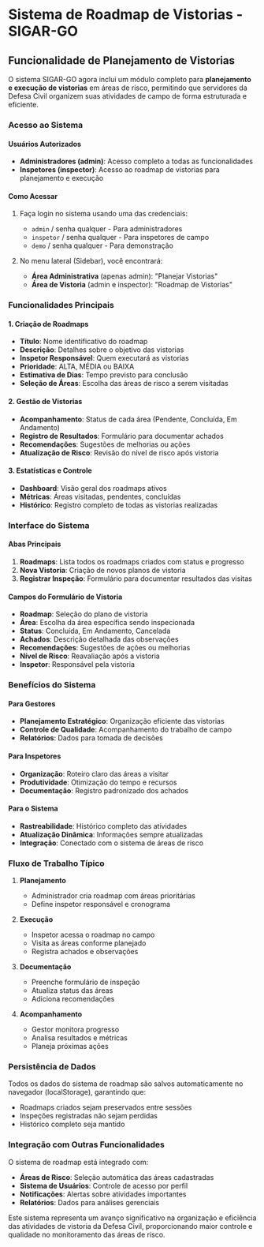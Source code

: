 # Sistema de Roadmap de Vistorias - SIGAR-GO

## Funcionalidade de Planejamento de Vistorias

O sistema SIGAR-GO agora inclui um módulo completo para **planejamento e execução de vistorias** em áreas de risco, permitindo que servidores da Defesa Civil organizem suas atividades de campo de forma estruturada e eficiente.

### Acesso ao Sistema

#### Usuários Autorizados
- **Administradores (admin)**: Acesso completo a todas as funcionalidades
- **Inspetores (inspector)**: Acesso ao roadmap de vistorias para planejamento e execução

#### Como Acessar
1. Faça login no sistema usando uma das credenciais:
   - `admin` / senha qualquer - Para administradores
   - `inspetor` / senha qualquer - Para inspetores de campo
   - `demo` / senha qualquer - Para demonstração

2. No menu lateral (Sidebar), você encontrará:
   - **Área Administrativa** (apenas admin): "Planejar Vistorias"
   - **Área de Vistoria** (admin e inspector): "Roadmap de Vistorias"

### Funcionalidades Principais

#### 1. Criação de Roadmaps
- **Título**: Nome identificativo do roadmap
- **Descrição**: Detalhes sobre o objetivo das vistorias
- **Inspetor Responsável**: Quem executará as vistorias
- **Prioridade**: ALTA, MÉDIA ou BAIXA
- **Estimativa de Dias**: Tempo previsto para conclusão
- **Seleção de Áreas**: Escolha das áreas de risco a serem visitadas

#### 2. Gestão de Vistorias
- **Acompanhamento**: Status de cada área (Pendente, Concluída, Em Andamento)
- **Registro de Resultados**: Formulário para documentar achados
- **Recomendações**: Sugestões de melhorias ou ações
- **Atualização de Risco**: Revisão do nível de risco após vistoria

#### 3. Estatísticas e Controle
- **Dashboard**: Visão geral dos roadmaps ativos
- **Métricas**: Áreas visitadas, pendentes, concluídas
- **Histórico**: Registro completo de todas as vistorias realizadas

### Interface do Sistema

#### Abas Principais
1. **Roadmaps**: Lista todos os roadmaps criados com status e progresso
2. **Nova Vistoria**: Criação de novos planos de vistoria
3. **Registrar Inspeção**: Formulário para documentar resultados das visitas

#### Campos do Formulário de Vistoria
- **Roadmap**: Seleção do plano de vistoria
- **Área**: Escolha da área específica sendo inspecionada  
- **Status**: Concluída, Em Andamento, Cancelada
- **Achados**: Descrição detalhada das observações
- **Recomendações**: Sugestões de ações ou melhorias
- **Nível de Risco**: Reavaliação após a vistoria
- **Inspetor**: Responsável pela vistoria

### Benefícios do Sistema

#### Para Gestores
- **Planejamento Estratégico**: Organização eficiente das vistorias
- **Controle de Qualidade**: Acompanhamento do trabalho de campo
- **Relatórios**: Dados para tomada de decisões

#### Para Inspetores
- **Organização**: Roteiro claro das áreas a visitar
- **Produtividade**: Otimização do tempo e recursos
- **Documentação**: Registro padronizado dos achados

#### Para o Sistema
- **Rastreabilidade**: Histórico completo das atividades
- **Atualização Dinâmica**: Informações sempre atualizadas
- **Integração**: Conectado com o sistema de áreas de risco

### Fluxo de Trabalho Típico

1. **Planejamento**
   - Administrador cria roadmap com áreas prioritárias
   - Define inspetor responsável e cronograma

2. **Execução**
   - Inspetor acessa o roadmap no campo
   - Visita as áreas conforme planejado
   - Registra achados e observações

3. **Documentação**
   - Preenche formulário de inspeção
   - Atualiza status das áreas
   - Adiciona recomendações

4. **Acompanhamento**
   - Gestor monitora progresso
   - Analisa resultados e métricas
   - Planeja próximas ações

### Persistência de Dados

Todos os dados do sistema de roadmap são salvos automaticamente no navegador (localStorage), garantindo que:
- Roadmaps criados sejam preservados entre sessões
- Inspeções registradas não sejam perdidas
- Histórico completo seja mantido

### Integração com Outras Funcionalidades

O sistema de roadmap está integrado com:
- **Áreas de Risco**: Seleção automática das áreas cadastradas
- **Sistema de Usuários**: Controle de acesso por perfil
- **Notificações**: Alertas sobre atividades importantes
- **Relatórios**: Dados para análises gerenciais

Este sistema representa um avanço significativo na organização e eficiência das atividades de vistoria da Defesa Civil, proporcionando maior controle e qualidade no monitoramento das áreas de risco.

